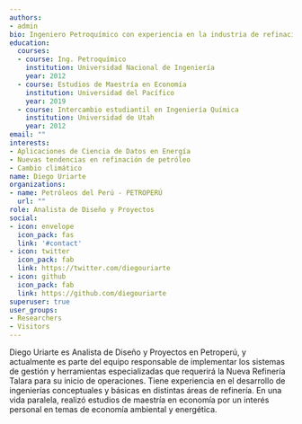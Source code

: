 ```yaml
---
authors:
- admin
bio: Ingeniero Petroquímico con experiencia en la industria de refinación y con conocimientos de economía y ciencia de datos. Siempre en la búsqueda de aplicar de buscar integrar estos ámbitos. 
education:
  courses:
  - course: Ing. Petroquímico
    institution: Universidad Nacional de Ingeniería
    year: 2012
  - course: Estudios de Maestría en Economía
    institution: Universidad del Pacífico
    year: 2019
  - course: Intercambio estudiantil en Ingeniería Química
    institution: Universidad de Utah
    year: 2012
email: ""
interests:
- Aplicaciones de Ciencia de Datos en Energía
- Nuevas tendencias en refinación de petróleo
- Cambio climático
name: Diego Uriarte
organizations:
- name: Petróleos del Perú - PETROPERÚ
  url: ""
role: Analista de Diseño y Proyectos
social:
- icon: envelope
  icon_pack: fas
  link: '#contact'
- icon: twitter
  icon_pack: fab
  link: https://twitter.com/diegouriarte
- icon: github
  icon_pack: fab
  link: https://github.com/diegouriarte
superuser: true
user_groups:
- Researchers
- Visitors
---
```


Diego Uriarte es Analista de Diseño y Proyectos en Petroperú, y actualmente es parte
del equipo responsable de implementar los sistemas de gestión y herramientas especializadas que requerirá la Nueva Refinería Talara para su inicio de operaciones. Tiene experiencia en el desarrollo de ingenierías conceptuales y básicas en distintas áreas de refinería. En una vida paralela, realizó estudios de maestría en economía por un interés personal en temas de economía ambiental y energética.

 

